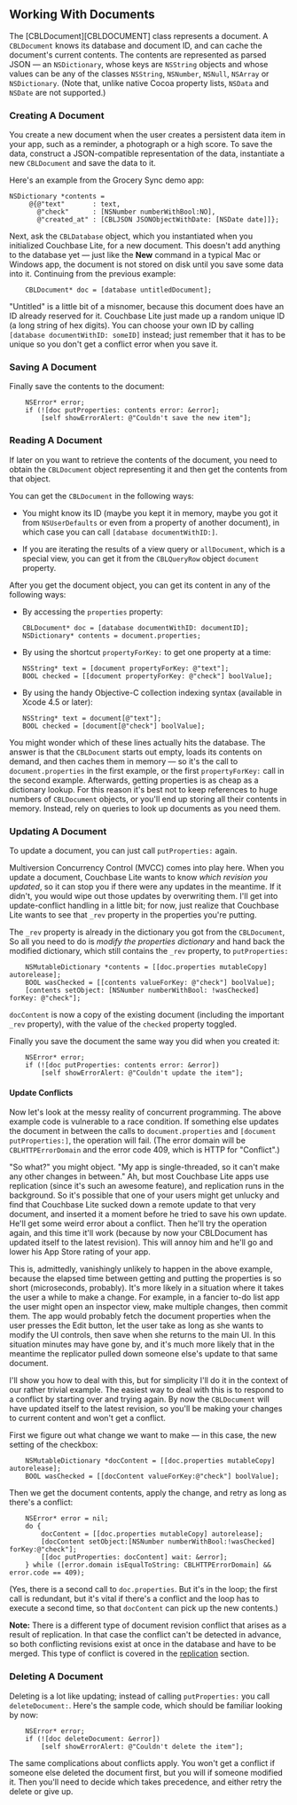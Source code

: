## Working With Documents

The [CBLDocument][CBLDOCUMENT] class represents a document. A `CBLDocument` knows its database and document ID, and can cache the document's current contents. The contents are represented as parsed JSON &mdash; an `NSDictionary`, whose keys are `NSString` objects and whose values can be any of the classes `NSString`, `NSNumber`, `NSNull`, `NSArray` or `NSDictionary`. (Note that, unlike native Cocoa property lists, `NSData` and `NSDate` are not supported.)

### Creating A Document

You create a new document when the user creates a persistent data item in your app, such as a reminder, a photograph or a high score. To save the data, construct a JSON-compatible representation of the data, instantiate a new `CBLDocument` and save the data to it.

Here's an example from the Grocery Sync demo app:

```
NSDictionary *contents = 
     @{@"text"       : text,
       @"check"      : [NSNumber numberWithBool:NO],
       @"created_at" : [CBLJSON JSONObjectWithDate: [NSDate date]]};

```

Next, ask the `CBLDatabase` object, which you instantiated when you initialized Couchbase Lite, for a new document. This doesn't add anything to the database yet &mdash; just like the **New** command in a typical Mac or Windows app, the document is not stored on disk until you save some data into it. Continuing from the previous example:

```
    CBLDocument* doc = [database untitledDocument];
```

"Untitled" is a little bit of a misnomer, because this document does have an ID already reserved for it. Couchbase Lite just made up a random unique ID (a long string of hex digits). You can choose your own ID by calling `[database documentWithID: someID]` instead; just remember that it has to be unique so you don't get a conflict error when you save it.

### Saving A Document

Finally save the contents to the document:

```
    NSError* error;
    if (![doc putProperties: contents error: &error];
        [self showErrorAlert: @"Couldn't save the new item"];
```

### Reading A Document

If later on you want to retrieve the contents of the document, you need to obtain the `CBLDocument` object representing it and then get the contents from that object.

You can get the `CBLDocument` in the following ways:

 * You might know its ID (maybe you kept it in memory, maybe you got it from `NSUserDefaults` or even from a property of another document), in which case you can call `[database documentWithID:]`.
 
* If you are iterating the results of a view query or `allDocument`, which is a special view, you can get it from the `CBLQueryRow` object `document` property.

After you get the document object, you can get its content in any of the following ways:

* By accessing the `properties` property:

    ```
	CBLDocument* doc = [database documentWithID: documentID];
	NSDictionary* contents = document.properties;
    ```

* By using the shortcut `propertyForKey:` to get one property at a time:

    ```
	NSString* text = [document propertyForKey: @"text"];
	BOOL checked = [[document propertyForKey: @"check"] boolValue];
    ```

* By using the handy Objective-C collection indexing syntax (available in Xcode 4.5 or later):
    
    ```
	NSString* text = document[@"text"];
	BOOL checked = [document[@"check"] boolValue];
    ```

You might wonder which of these lines actually hits the database. The answer is that the `CBLDocument` starts out empty, loads its contents on demand, and then caches them in memory &mdash; so it's the call to `document.properties` in the first example, or the first `propertyForKey:` call in the second example. Afterwards, getting properties is as cheap as a dictionary lookup. For this reason it's best not to keep references to huge numbers of `CBLDocument` objects, or you'll end up storing all their contents in memory. Instead, rely on queries to look up documents as you need them.

### Updating A Document

To update a document, you can just call `putProperties:` again.

Multiversion Concurrency Control (MVCC) comes into play here. When you update a document, Couchbase Lite wants to know _which revision you updated_, so it can stop you if there were any updates in the meantime. If it didn't, you would wipe out those updates by overwriting them. I'll get into update-conflict handling in a little bit; for now, just realize that Couchbase Lite wants to see that `_rev` property in the properties you're putting.

The `_rev` property is already in the dictionary you got from the `CBLDocument`, So all you need to do is _modify the properties dictionary_ and hand back the modified dictionary, which still contains the `_rev` property, to `putProperties:`

```
    NSMutableDictionary *contents = [[doc.properties mutableCopy] autorelease];
    BOOL wasChecked = [[contents valueForKey: @"check"] boolValue];
    [contents setObject: [NSNumber numberWithBool: !wasChecked] forKey: @"check"];
```

`docContent` is now a copy of the existing document (including the important `_rev` property), with the value of the `checked` property toggled.

Finally you save the document the same way you did when you created it:

```
    NSError* error;
    if (![doc putProperties: contents error: &error])
        [self showErrorAlert: @"Couldn't update the item"];
```

#### Update Conflicts

Now let's look at the messy reality of concurrent programming. The above example code is vulnerable to a race condition. If something else updates the document in between the calls to `document.properties` and `[document putProperties:]`, the operation will fail. (The error domain will be `CBLHTTPErrorDomain` and the error code 409, which is HTTP for "Conflict".)

"So what?" you might object. "My app is single-threaded, so it can't make any other changes in between." Ah, but most Couchbase Lite apps use replication (since it's such an awesome feature), and replication runs in the background. So it's possible that one of your users might get unlucky and find that Couchbase Lite sucked down a remote update to that very document, and inserted it a moment before he tried to save his own update. He'll get some weird error about a conflict. Then he'll try the operation again, and this time it'll work (because by now your CBLDocument has updated itself to the latest revision). This will annoy him and he'll go and lower his App Store rating of your app.

This is, admittedly, vanishingly unlikely to happen in the above example, because the elapsed time between getting and putting the properties is so short (microseconds, probably). It's more likely in a situation where it takes the user a while to make a change. For example, in a fancier to-do list app the user might open an inspector view, make multiple changes, then commit them. The app would probably fetch the document properties when the user presses the Edit button, let the user take as long as she wants to modify the UI controls, then save when she returns to the main UI. In this situation minutes may have gone by, and it's much more likely that in the meantime the replicator pulled down someone else's update to that same document.

I'll show you how to deal with this, but for simplicity I'll do it in the context of our rather trivial example. The easiest way to deal with this is to respond to a conflict by starting over and trying again. By now the `CBLDocument` will have updated itself to the latest revision, so you'll be making your changes to current content and won't get a conflict.

First we figure out what change we want to make &mdash; in this case, the new setting of the checkbox:

```
    NSMutableDictionary *docContent = [[doc.properties mutableCopy] autorelease];
    BOOL wasChecked = [[docContent valueForKey:@"check"] boolValue];
```

Then we get the document contents, apply the change, and retry as long as there's a conflict:

```
    NSError* error = nil;
    do {
        docContent = [[doc.properties mutableCopy] autorelease];
        [docContent setObject:[NSNumber numberWithBool:!wasChecked] forKey:@"check"];
        [[doc putProperties: docContent] wait: &error];
    } while ([error.domain isEqualToString: CBLHTTPErrorDomain] && error.code == 409);
```

(Yes, there is a second call to `doc.properties`. But it's in the loop; the first call is redundant, but it's vital if there's a conflict and the loop has to execute a second time, so that `docContent` can pick up the new contents.)

**Note:** There is a different type of document revision conflict that arises as a result of replication. In that case the conflict can't be detected in advance, so both conflicting revisions exist at once in the database and have to be merged. This type of conflict is covered in the [replication](#working-with-replication) section.

### Deleting A Document

Deleting is a lot like updating; instead of calling `putProperties:` you call `deleteDocument:`. Here's the sample code, which should be familiar looking by now:

```
    NSError* error;
    if (![doc deleteDocument: &error])
        [self showErrorAlert: @"Couldn't delete the item"];
```

The same complications about conflicts apply. You won't get a conflict if someone else deleted the document first, but you will if someone modified it. Then you'll need to decide which takes precedence, and either retry the delete or give up.
